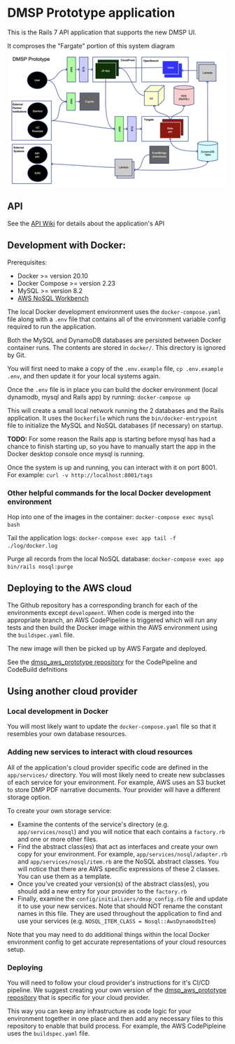 # DMSP Prototype application

This is the Rails 7 API application that supports the new DMSP UI.

It comproses the "Fargate" portion of this system diagram
<img src="docs/dmsp_prototype.png?raw=true">

## API

See the [API Wiki](https://github.com/CDLUC3/dmsp_rails_prototype/wiki/API-Overview) for details about the application's API

## Development with Docker:

Prerequisites:
- Docker >= version 20.10
- Docker Compose >= version 2.23
- MySQL >= version 8.2
- [AWS NoSQL Workbench](https://docs.aws.amazon.com/amazondynamodb/latest/developerguide/workbench.settingup.html)

The local Docker development environment uses the `docker-compose.yaml` file along with a `.env` file that contains all of the environment variable config required to run the application.

Both the MySQL and DynamoDB databases are persisted between Docker container runs. The contents are stored in `docker/`. This directory is ignored by Git.

You will first need to make a copy of the `.env.example` file, `cp .env.example .env`, and then update it for your local systems again.

Once the `.env` file is in place you can build the docker environment (local dynamodb, mysql and Rails app) by running: `docker-compose up`

This will create a small local network running the 2 databases and the Rails application. It uses the `Dockerfile` which runs the `bin/docker-entrypoint` file to initialize the MySQL and NoSQL databases (if necessary) on startup.

**TODO:** For some reason the Rails app is starting before mysql has had a chance to finish starting up, so you have to manually start the app in the Docker desktop console once mysql is running.

Once the system is up and running, you can interact with it on port 8001. For example: `curl -v http://localhost:8001/tags`

### Other helpful commands for the local Docker development environment

Hop into one of the images in the container: `docker-compose exec mysql bash`

Tail the application logs: `docker-compose exec app tail -f ./log/docker.log`

Purge all records from the local NoSQL database: `docker-compose exec app bin/rails nosql:purge`

## Deploying to the AWS cloud

The Github repository has a corresponding branch for each of the environments except `development`. When code is merged into the appropriate branch, an AWS CodePipeline is triggered which will run any tests and then build the Docker image within the AWS environment using the `buildspec.yaml` file.

The new image will then be picked up by AWS Fargate and deployed.

See the [dmsp_aws_prototype repository](https://github.com/CDLUC3/dmsp_aws_prototype_) for the CodePipeline and CodeBuild defnitions

## Using another cloud provider

### Local development in Docker

You will most likely want to update the `docker-compose.yaml` file so that it resembles your own database resources.

### Adding new services to interact with cloud resources

All of the application's cloud provider specific code are defined in the `app/services/` directory. You will most likely need to create new subclasses of each service for your environment. For example, AWS uses an S3 bucket to store DMP PDF narrative documents. Your provider will have a different storage option.

To create your own storage service:
- Examine the contents of the service's directory (e.g. `app/services/nosql`) and you will notice that each contains a `factory.rb` and one or more other files.
- Find the abstract class(es) that act as interfaces and create your own copy for your environment. For example, `app/services/nosql/adapter.rb` and `app/services/nosql/item.rb` are the NoSQL abstract classes. You will notice that there are AWS specific expressions of these 2 classes. You can use them as a template.
- Once you've created your version(s) of the abstract class(es), you should add a new entry for your provider to the `factory.rb`
- Finally, examine the `config/initializers/dmsp_config.rb` file and update it to use your new services. Note that should NOT rename the constant names in this file. They are used throughout the application to find and use your services (e.g. `NOSQL_ITEM_CLASS = Nosql::AwsDynamodbItem`)

Note that you may need to do additional things within the local Docker environment config to get accurate representations of your cloud resources setup.

### Deploying
You will need to follow your cloud provider's instructions for it's CI/CD pipeline. We suggest creating your own version of the [dmsp_aws_prototype repository](https://github.com/CDLUC3/dmsp_aws_prototype) that is specific for your cloud provider.

This way you can keep any infrastructure as code logic for your environment together in one place and then add any necessary files to this repository to enable that build process. For example, the AWS CodePipleine uses the `buildspec.yaml` file.
